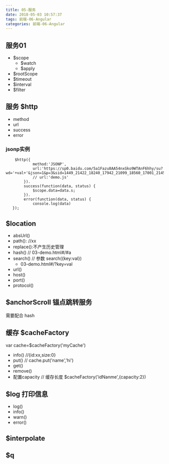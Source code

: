 ```yaml
---
title: 05-服务
date: 2018-05-03 10:57:37
tags: 前端-06-Angular
categories: 前端-06-Angular
---
```

## 服务01

- $scope 
    - $watch 
    - $apply
- $rootScope
- $timeout
- $interval
- $filter

## 服务 $http

- method
- url
- success
- error

### jsonp实例

```
	$http({
			method:'JSONP',
			url:'https://sp0.baidu.com/5a1Fazu8AA54nxGko9WTAnF6hhy/su?wd='+val+'&json=1&p=3&sid=1449_21422_18240_17942_21099_18560_17001_21454_21409_21554_20928&req=2&csor=1&cb=JSON_CALLBACK'
			// url:'demo.js'
		}).
		success(function(data, status) {
     		$scope.data=data.s;
   		}).
   		error(function(data, status) {
   			console.log(data)
   });
```
## $location

- absUrl()
- path(): //xx
- replace():不产生历史管理
- hash() // 03-demo.html#/#a
- search() // 参数 search({key:val})
    - 03-demo.html#/?key=val
- url()
- host()
- port()
- protocol()

## $anchorScroll 锚点跳转服务

需要配合 hash 

## 缓存 $cacheFactory

var cache=$cacheFactory('myCache')

- info() //{id:xx,size:0}
- put() // cache.put('name','hi')
- get()
- remove()
- 配置capacity // 缓存长度 $cacheFactory('idNanme',{capacity:2})


## $log 打印信息

- log()
- info()
- warn()
- error()

## $interpolate

## $q